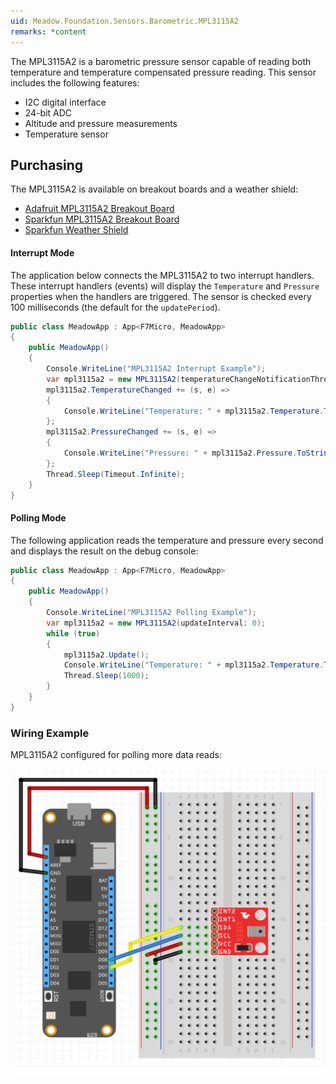 ```yaml
---
uid: Meadow.Foundation.Sensors.Barometric.MPL3115A2
remarks: *content
---
```


The MPL3115A2 is a barometric pressure sensor capable of reading both temperature and temperature compensated pressure reading.  This sensor includes the following features:

* I2C digital interface
* 24-bit ADC
* Altitude and pressure measurements
* Temperature sensor

## Purchasing

The MPL3115A2 is available on breakout boards and a weather shield:

* [Adafruit MPL3115A2 Breakout Board](https://www.adafruit.com/product/1893)
* [Sparkfun MPL3115A2 Breakout Board](https://www.sparkfun.com/products/11084)
* [Sparkfun Weather Shield](https://www.sparkfun.com/products/13956)

#### Interrupt Mode

The application below connects the MPL3115A2 to two interrupt handlers.  These interrupt handlers (events) will display the `Temperature` and `Pressure` properties when the handlers are triggered.  The sensor is checked every 100 milliseconds (the default for the `updatePeriod`).

```csharp
public class MeadowApp : App<F7Micro, MeadowApp>
{
    public MeadowApp()
    {
        Console.WriteLine("MPL3115A2 Interrupt Example");
        var mpl3115a2 = new MPL3115A2(temperatureChangeNotificationThreshold: 0.1F);
        mpl3115a2.TemperatureChanged += (s, e) =>
        {
            Console.WriteLine("Temperature: " + mpl3115a2.Temperature.ToString("f2"));
        };
        mpl3115a2.PressureChanged += (s, e) =>
        {
            Console.WriteLine("Pressure: " + mpl3115a2.Pressure.ToString("f2")); 
        };
        Thread.Sleep(Timeout.Infinite);
    }
}
```

#### Polling Mode

The following application reads the temperature and pressure every second and displays the result on the debug console:

```csharp
public class MeadowApp : App<F7Micro, MeadowApp>
{
    public MeadowApp()
    {
        Console.WriteLine("MPL3115A2 Polling Example");
        var mpl3115a2 = new MPL3115A2(updateInterval: 0);
        while (true)
        {
            mpl3115a2.Update();
            Console.WriteLine("Temperature: " + mpl3115a2.Temperature.ToString("f2") + ", Pressure: " + mpl3115a2.Pressure.ToString("f2"));
            Thread.Sleep(1000);
        }
    }
}
```

### Wiring Example

MPL3115A2 configured for polling more data reads:

![](../../API_Assets/Meadow.Foundation.Sensors.Barometric.MPL3115A2/MPL3115A2.svg)